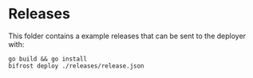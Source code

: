 # Releases

This folder contains a example releases that can be sent to the deployer with:

```
go build && go install
bifrost deploy ./releases/release.json
```
